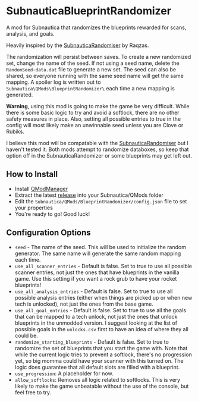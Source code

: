 # SubnauticaBlueprintRandomizer
A mod for Subnautica that randomizes the blueprints rewarded for scans, analysis, and goals.

Heavily inspired by the [SubnauticaRandomiser](https://github.com/Raqzas/SubnauticaRandomiser) by Raqzas.

The randomization will persist between saves. To create a new randomized set, change the name of the seed. If not using a seed name, delete the `RandomSeed-data.dat` file to generate a new set. The seed can 
also be shared, so everyone running with the same seed name will get the same mapping. A spoiler log
is written out to `Subnautica\QMods\BlueprintRandomizer\` each time a new mapping is generated. 

**Warning**, using this mod is going to make the game be very difficult. While there is some basic logic to try and avoid a softlock, there are no other safety measures in place. Also, setting all possible entries to true in the config will most likely make an unwinnable seed unless you are Clove or Rubiks.

I believe this mod will be compatable with the [SubnauticaRandomiser](https://github.com/Raqzas/SubnauticaRandomiser) but I haven't tested it. Both mods attempt to randomize databoxes, so keep that option off in the SubnauticaRandomizer or some blueprints may get left out. 


## How to Install

* Install [QModManager](https://www.nexusmods.com/subnautica/mods/201)
* Extract the latest [release](https://github.com/allaboutmike/SubnauticaBlueprintRandomizer/releases) into your Subnautica/QMods folder
* Edit the `Subnautica/QMods/BlueprintRandomizer/config.json` file to set your properties
* You're ready to go! Good luck!

## Configuration Options
* `seed` - The name of the seed. This will be used to initialize the random generator. The same name will generate the same random mapping each time.
* `use_all_scanner_entries` - Default is false. Set to true to use all possible scanner entries, not just the ones that have blueprints in the vanilla game. Use this setting if you want a rock grub to have your rocket blueprints!
* `use_all_analysis_entries` - Default is false. Set to true to use all possible analysis entries (either when things are picked up or when new tech is unlocked), not just the ones from the base game. 
* `use_all_goal_entries` - Default is false. Set to true to use all the goals that can be mapped to a tech unlock, not just the ones that unlock blueprints in the unmodded version. I suggest looking at the list of possible goals in the `unlocks.csv` first to have an idea of where they all could be. 
* `randomize_starting_blueprints` - Default is false. Set to true to randomize the set of blueprints that you start the game with. Note that while the current logic tries to prevent a softlock, there's no progression yet, so big momma could have your scanner with this turned on. The logic does guarantee that all default slots are filled with a blueprint.
* `use_progression`: A placeholder for now.
* `allow_softlocks`: Removes all logic related to softlocks. This is very likely to make the game unbeatable without the use of the console, but feel free to try.

